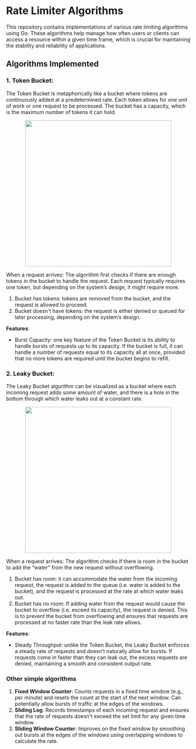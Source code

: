 # Rate Limiter Algorithms

This repository contains implementations of various rate limiting algorithms using Go. These algorithms help manage how often users or clients can access a resource within a given time frame, which is crucial for maintaining the stability and reliability of applications.

## Algorithms Implemented

### 1. **Token Bucket**:

The Token Bucket is metaphorically like a bucket where tokens are continuously added at a predetermined rate. Each token allows for one unit of work or one request to be processed. The bucket has a capacity, which is the maximum number of tokens it can hold.

<p align="center">
    <img style="width:400px" src="https://pub.anw.sh/token-bucket.png"/>
</p>

When a request arrives: The algorithm first checks if there are enough tokens in the bucket to handle the request. Each request typically requires one token, but depending on the system’s design, it might require more.

1. Bucket has tokens: tokens are removed from the bucket, and the request is allowed to proceed.
1. Bucket doesn't have tokens: the request is either denied or queued for later processing, depending on the system’s design.

**Features**:

- Burst Capacity: one key feature of the Token Bucket is its ability to handle bursts of requests up to its capacity. If the bucket is full, it can handle a number of requests equal to its capacity all at once, provided that no more tokens are required until the bucket begins to refill.

### 2. **Leaky Bucket**:

The Leaky Bucket algorithm can be visualized as a bucket where each incoming request adds some amount of water, and there is a hole in the bottom through which water leaks out at a constant rate.

<p align="center">
    <img style="width:400px" src="https://pub.anw.sh/leaky-bucket.png"/>
</p>

When a request arrives: The algorithm checks if there is room in the bucket to add the “water” from the new request without overflowing.

1. Bucket has room: it can accommodate the water from the incoming request, the request is added to the queue (i.e. water is added to the bucket), and the request is processed at the rate at which water leaks out.
2. Bucket has no room: If adding water from the request would cause the bucket to overflow (i.e. exceed its capacity), the request is denied. This is to prevent the bucket from overflowing and ensures that requests are processed at no faster rate than the leak rate allows.

**Features**:

- Steady Throughput: unlike the Token Bucket, the Leaky Bucket enforces a steady rate of requests and doesn’t naturally allow for bursts. If requests come in faster than they can leak out, the excess requests are denied, maintaining a smooth and consistent output rate.

### Other simple algorithms

1. **Fixed Window Counter**: Counts requests in a fixed time window (e.g., per minute) and resets the count at the start of the next window. Can potentially allow bursts of traffic at the edges of the windows.
2. **Sliding Log**: Records timestamps of each incoming request and ensures that the rate of requests doesn't exceed the set limit for any given time window.
3. **Sliding Window Counter**: Improves on the fixed window by smoothing out bursts at the edges of the windows using overlapping windows to calculate the rate.
